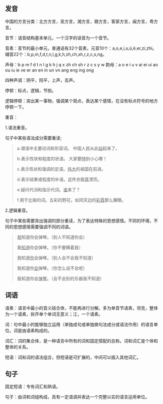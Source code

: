 ## 发音

中国的方言分类：北方方言，吴方言，湘方言，赣方言，客家方言，闽方言，粤方言。

音节：语音结构基本单元，一个汉字的读音为一个音节。

音素：音节的最小单元，普通话有32个音素，元音10个：a,o,e,i,u,ü,ê,er,zi,zhi。辅音22个：b,p,m,f,d,t,n,l,g,k,h,zh,ch,sh,r,z,c,s,ng。

声母：b p m f d t n l g k h j q x zh ch sh r z c s y w
韵母：a o e i u v ai ei ui ao ou iu ie ve er an en in un vn ang eng ing ong

四种声调：阴平，阳平，上声，去声。

停顿：标点，逻辑，节拍。

逻辑停顿：突出某一事物，强调某个观点，表达某个感情，在没有标点符号的地方停顿一下。

重音：

1.语法重音。

句子中某些语法成分需要重读;

> a.谓语中主要动词和形容词。 中国人民从此<u>站</u>起来了。
>
> b.表示性状和程度的状语。 大家要<u>特</u>别小心哪！
>
> c.表示性状和强调的定语。<u>伟大</u>的祖国在前进。
>
> d.表示结果或程度的补语。这件衣服<u>真</u>漂亮。
>
> e.疑问代词和指示代词。<u>谁</u>来了？
>
> f.用于比喻的词。五彩的野花，如同天边的<u>彩霞</u>那么耀眼。

2.逻辑重音。

句子中某些需要突出强调的部分重读，为了表达特殊的思想感情。不同的环境，不同的思想感情需要强调不同的词语。

> <u>我</u>知道你会弹琴。（别人不知道你会）
>
> 我<u>知道</u>你会弹琴。（你不要瞒着我）
>
> 我知道<u>你</u>会弹琴。（别人会不会我不知道）
>
> 我知道你<u>会</u>弹琴。（你怎么说不会呢）
>
> 我知道你会<u>弹琴</u>。（会不会别的乐器我不知道）



## 词语

语素：语言中最小的音义结合体，不能再进行分解。多为单音节语素，坦克，整体为一个语素，拆开单个单词无意义；江，一个语素。

词：句中最小的能够独立运用（单独成句或单独做句法成分或语法作用）的语言单位。词是由语素构成的。

词汇：词的集合体，是一种语言中所有的词和固定搭配的总称。词和词汇是个体和整体的关系。

短语：词和词的语法组合，但短语是可扩展的，中间可以插入其他词汇。



## 句子

固定短语：专有词汇和熟语。

句子：由词和词组构成，具有一定语调并表达一个完整以实的语言运用单位。
